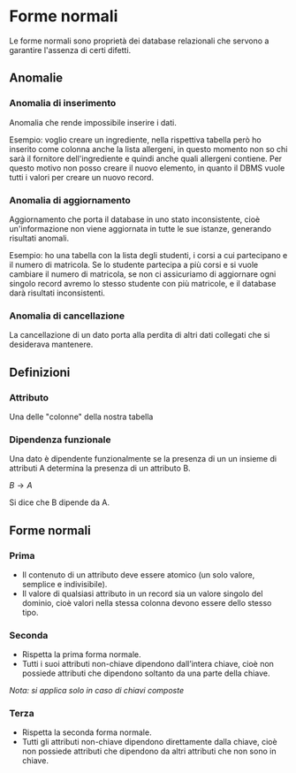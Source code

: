 # Forme normali
Le forme normali sono proprietà dei database relazionali che servono a garantire l'assenza di certi difetti.


## Anomalie
### Anomalia di inserimento
Anomalia che rende impossibile inserire i dati.

Esempio: voglio creare un ingrediente, nella rispettiva tabella però ho inserito come colonna anche la lista allergeni, in questo momento non so chi sarà il fornitore dell'ingrediente e quindi anche quali allergeni contiene.
Per questo motivo non posso creare il nuovo elemento, in quanto il DBMS vuole tutti i valori per creare un nuovo record.

### Anomalia di aggiornamento
Aggiornamento che porta il database in uno stato inconsistente, cioè un'informazione non viene aggiornata in tutte le sue istanze, generando risultati anomali.

Esempio: ho una tabella con la lista degli studenti, i corsi a cui partecipano e il numero di matricola.
Se lo studente partecipa a più corsi e si vuole cambiare il numero di matricola, se non ci assicuriamo di aggiornare ogni singolo record avremo lo stesso studente con più matricole, e il database darà risultati inconsistenti.

### Anomalia di cancellazione
La cancellazione di un dato porta alla perdita di altri dati collegati che si desiderava mantenere.

## Definizioni
### Attributo
Una delle "colonne" della nostra tabella

### Dipendenza funzionale
Una dato è dipendente funzionalmente se la presenza di un un insieme di attributi A determina la presenza di un attributo B.

$B \rightarrow A$

Si dice che B dipende da A.

## Forme normali
### Prima
- Il contenuto di un attributo deve essere atomico (un solo valore, semplice e indivisibile).
- Il valore di qualsiasi attributo in un record sia un valore singolo del dominio, cioè valori nella stessa colonna devono essere dello stesso tipo.

### Seconda
- Rispetta la prima forma normale.
- Tutti i suoi attributi non-chiave dipendono dall’intera chiave, cioè non possiede attributi che dipendono soltanto da una parte della chiave.

*Nota: si applica solo in caso di chiavi composte*

### Terza
- Rispetta la seconda forma normale.
- Tutti gli attributi non-chiave dipendono direttamente dalla chiave, cioè non possiede attributi che dipendono da altri attributi che non sono in chiave.